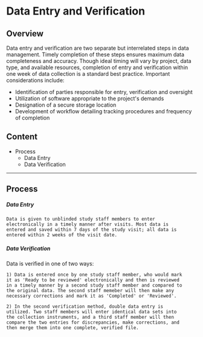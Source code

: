 Data Entry and Verification
===========================

Overview
--------
Data entry and verification are two separate but interrelated steps in data management. Timely completion of these steps ensures maximum data completeness and accuracy. Though ideal timing will vary by project, data type, and available resources, completion of entry and verification within one week of data collection is a standard best practice. Important considerations include:
  * Identification of parties responsible for entry, verification and oversight
  * Utilization of software appropriate to the project's demands
  * Designation of a secure storage location
  * Development of workflow detailing tracking procedures and frequency of completion

Content
-------

* Process
  - Data Entry
  - Data Verification
-------

Process
-------

##### Data Entry

 	Data is given to unblinded study staff members to enter
 	electronically in a timely manner after visits. Most data is
 	entered and saved within 7 days of the study visit; all data is
 	entered within 2 weeks of the visit date.

##### Data Verification

  Data is verified in one of two ways:

	1) Data is entered once by one study staff member, who would mark
 	it as 'Ready to be reviewed' electronically and then is reviewed
 	in a timely manner by a second study staff member and compared to
 	the original data. The second staff memeber will then make any
 	necessary corrections and mark it as 'Completed' or 'Reviewed'.

 	2) In the second verification method, double data entry is
 	utilized. Two staff members will enter identical data sets into
 	the collection instruments, and a third staff member will then
 	compare the two entries for discrepancies, make corrections, and
 	then merge them into one complete, verified file.
